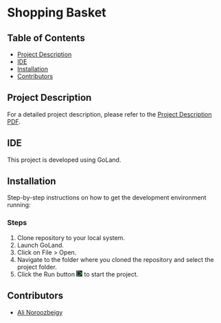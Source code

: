 # Shopping Basket

## Table of Contents
- [Project Description](#project-description)
- [IDE](#ide)
- [Installation](#installation)
- [Contributors](#contributors)

## Project Description

For a detailed project description, please refer to the [Project Description PDF](./exam.pdf).

## IDE
This project is developed using GoLand.

## Installation
Step-by-step instructions on how to get the development environment running:

### Steps
1. Clone repository to your local system.
2. Launch GoLand.
3. Click on File > Open.
4. Navigate to the folder where you cloned the repository and select the project folder.
5. Click the Run button ![Run Image](./Pycharm_Run.PNG) to start the project.

## Contributors
- [Ali Noroozbeigy](https://github.com/Ali-Noroozbeigy)
